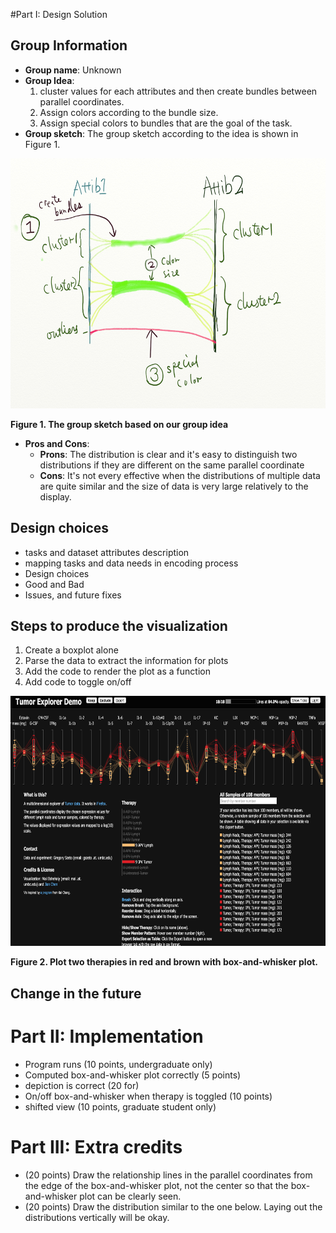 #Part I: Design Solution

## Group Information

* **Group name**: Unknown 
* **Group Idea**: 
    1. cluster values for each attributes and then create bundles between parallel coordinates.
    2. Assign colors according to the bundle size.
    3. Assign special colors to bundles that are the goal of the task.
* **Group sketch**: The group sketch according to the idea is shown in Figure 1. 

<img src="./sketch.png" height="400">

**Figure 1. The group sketch based on our group idea**

* **Pros and Cons**:
    * **Prons**: The distribution is clear and it's easy to distinguish two distributions if they are different on the same parallel coordinate
    * **Cons**: It's not every effective when the distributions of multiple data are quite similar and the size of data is very large relatively to the display.

## Design choices

* tasks and dataset attributes description
* mapping tasks and data needs in encoding process
* Design choices
* Good and Bad
* Issues, and future fixes

## Steps to produce the visualization

1. Create a boxplot alone
2. Parse the data to extract the information for plots
3. Add the code to render the plot as a function
4. Add code to toggle on/off

<img src="./basicResult.png" height=400>

**Figure 2. Plot two therapies in red and brown with box-and-whisker plot.**

## Change in the future

# Part II: Implementation


* Program runs (10 points, undergraduate only)
* Computed box-and-whisker plot correctly (5 points)
* depiction is correct (20 for)
* On/off box-and-whisker when therapy is toggled (10 points)
* shifted view (10 points, graduate student only)

# Part III: Extra credits

* (20 points) Draw the relationship lines in the parallel coordinates from the edge of the box-and-whisker plot, not the center so that the box-and-whisker plot can be clearly seen.
* (20 points) Draw the distribution similar to the one below. Laying out the distributions vertically will be okay.
